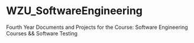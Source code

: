 # WZU_SoftwareEngineering
Fourth Year Documents and Projects for the Course: Software Engineering Courses &amp;&amp; Software Testing
